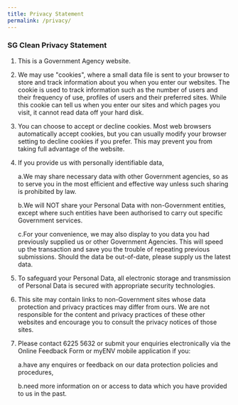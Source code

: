 ```yaml
---
title: Privacy Statement
permalink: /privacy/
---
```


### **SG Clean Privacy Statement**

1. This is a Government Agency website.

2. We may use "cookies", where a small data file is sent to your browser to store and track information about you when you enter our websites. The cookie is used to track information such as the number of users and their frequency of use, profiles of users and their preferred sites. While this cookie can tell us when you enter our sites and which pages you visit, it cannot read data off your hard disk.

3. You can choose to accept or decline cookies. Most web browsers automatically accept cookies, but you can usually modify your browser setting to decline cookies if you prefer. This may prevent you from taking full advantage of the website.

4. If you provide us with personally identifiable data,

     a.We may share necessary data with other Government agencies, so as to serve you in the most efficient and effective way unless such sharing is prohibited by law.

     b.We will NOT share your Personal Data with non-Government entities, except where such entities have been authorised to carry out specific Government services.

     c.For your convenience, we may also display to you data you had previously supplied us or other Government Agencies. This will speed up the transaction and save you the trouble of repeating previous submissions. Should the data be out-of-date, please supply us the latest data.

5. To safeguard your Personal Data, all electronic storage and transmission of Personal Data is secured with appropriate security technologies.

6. This site may contain links to non-Government sites whose data protection and privacy practices may differ from ours. We are not responsible for the content and privacy practices of these other websites and encourage you to consult the privacy notices of those sites.

7. Please contact 6225 5632 or submit your enquiries electronically via the Online Feedback Form or myENV mobile application if you:

     a.have any enquires or feedback on our data protection policies and procedures,

     b.need more information on or access to data which you have provided to us in the past.
